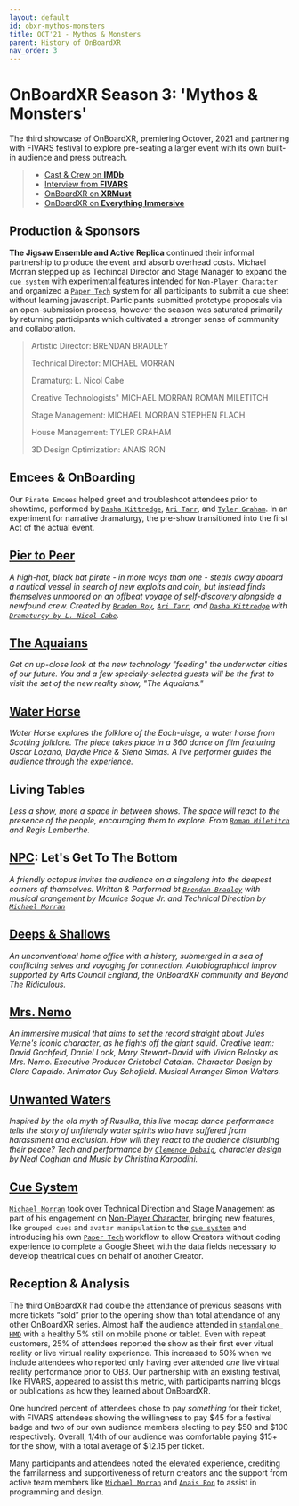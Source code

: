 ```yaml
---
layout: default
id: obxr-mythos-monsters
title: OCT'21 - Mythos & Monsters
parent: History of OnBoardXR
nav_order: 3
---
```


# OnBoardXR Season 3: 'Mythos & Monsters'
The third showcase of OnBoardXR, premiering Octover, 2021 and partnering with FIVARS festival to explore pre-seating a larger event with its own built-in audience and press outreach. 

> - [Cast & Crew on **IMDb**](https://www.imdb.com/title/tt15716876/?ref_=nm_flmg_act_8)
> - [Interview from **FIVARS**](https://fivars.net/spotlight/fivars-2021-spotlight-onboardxr-the-aquaians/)
> - [OnBoardXR on **XRMust**](https://www.xrmust.com/xrdatabase/all-experiences/onboardxr/)
> - [OnBoardXR on **Everything Immersive**](https://everythingimmersive.com/events/onboard)
> 
## Production & Sponsors
**The Jigsaw Ensemble and Active Replica** continued their informal partnership to produce the event and absorb overhead costs. Michael Morran stepped up as Techincal Director and Stage Manager to expand the [`cue system`](./cue-system.md) with experimental features intended for [`Non-Player Character`](./non-player-character.md) and organized a [`Paper Tech`](./cue-system.md/#paper-tech) system for all participants to submit a cue sheet without learning javascript. Participants submitted prototype proposals via an open-submission process, however the season was saturated primarily by returning participants which cultivated a stronger sense of community and collaboration.
> 
> Artistic Director:
> BRENDAN BRADLEY
> 
> Technical Director:
> MICHAEL MORRAN
>
> Dramaturg:
> L. Nicol Cabe
> 
> Creative Technologists"
> MICHAEL MORRAN
> ROMAN MILETITCH
>
> Stage Management:
> MICHAEL MORRAN
> STEPHEN FLACH
> 
> House Management:
> TYLER GRAHAM
> 
> 3D Design Optimization:
> ANAIS RON
> 

## Emcees & OnBoarding
Our `Pirate Emcees` helped greet and troubleshoot attendees prior to showtime, performed by [`Dasha Kittredge`](./dasha-kittredge.md), [`Ari Tarr`](./ari-tarr.md), and [`Tyler Graham`](./tyler-graham.md). In an experiment for narrative dramaturgy, the pre-show transitioned into the first Act of the actual event.

## [Pier to Peer](./pier-to-peer.md)
*A high-hat, black hat pirate - in more ways than one - steals away aboard a nautical vessel in search of new exploits and coin, but instead finds themselves unmoored on an offbeat voyage of self-discovery alongside a newfound crew. Created by [`Braden Roy`](), [`Ari Tarr`](), and [`Dasha Kittredge`]() with [`Dramaturgy by L. Nicol Cabe`]().*

## [The Aquaians](./rebecca-evans.md) 
*Get an up-close look at the new technology "feeding" the underwater cities of our future. You and a few specially-selected guests will be the first to visit the set of the new reality show, "The Aquaians."*

## [Water Horse](./koryn-wicks.md)
*Water Horse explores the folklore of the Each-uisge, a water horse from Scotting folklore. The piece takes place in a 360 dance on film featuring Oscar Lozano, Daydie Price & Siena Simas. A live performer guides the audience through the experience.*

## Living Tables
*Less a show, more a space in between shows. The space will react to the presence of the people, encouraging them to explore. From [`Roman Miletitch`]() and Regis Lemberthe.*

## [NPC](./non-player-character.md): Let's Get To The Bottom
*A friendly octopus invites the audience on a singalong into the deepest corners of themselves. Written & Performed bt [`Brendan Bradley`](./brendan-bradley.md) with musical arangement by Maurice Soque Jr. and Technical Direction by [`Michael Morran`](./michael-morran.md)*

## [Deeps & Shallows](./naomi-smyth.md)
*An unconventional home office with a history, submerged in a sea of conflicting selves and voyaging for connection. Autobiographical improv supported by Arts Council England, the OnBoardXR community and Beyond The Ridiculous.*

## [Mrs. Nemo](./mrs-nemo.md)
*An immersive musical that aims to set the record straight about Jules Verne's iconic character, as he fights off the giant squid. Creative team: David Gochfeld, Daniel Lock, Mary Stewart-David with Vivian Belosky as Mrs. Nemo. Executive Producer Cristobal Catalan. Character Design by Clara Capaldo. Animator Guy Schofield. Musical Arranger Simon Walters.*

## [Unwanted Waters](./unwired-dance.md)
*Inspired by the old myth of Rusulka, this live mocap dance performance tells the story of unfriendly water spirits who have suffered from harassment and exclusion. How will they react to the audience disturbing their peace? Tech and performance by [`Clemence Debaig`](./unwired-dance.md), character design by Neal Coghlan and Music by Christina Karpodini.*

## [Cue System](./cue-system.md)
[`Michael Morran`](./michael-morran.md) took over Technical Direction and Stage Management as part of his engagement on [Non-Player Character](./non-player-character.md), bringing new features, like `grouped cues` and `avatar manipulation` to the [`cue system`](./cue-system.md) and introducing his own [`Paper Tech`]() workflow to allow Creators without coding experience to complete a Google Sheet with the data fields necessary to develop theatrical cues on behalf of another Creator. 

## Reception & Analysis
The third OnBoardXR had double the attendance of previous seasons with more tickets “sold” prior to the opening show than total attendance of any other OnBoardXR series. Almost half the audience attended in [`standalone HMD`](./glossary-hmd.md) with a healthy 5% still on mobile phone or tablet. Even with repeat customers, 25% of attendees reported the show as their first ever vitual reality or live virtual reality experience. This increased to 50% when we include attendees who reported only having ever attended *one* live virtual reality performance prior to OB3. Our partnership with an existing festival, like FIVARS, appeared to assist this metric, with participants naming blogs or publications as how they learned about OnBoardXR. 

One hundred percent of attendees chose to pay *something* for their ticket, with FIVARS attendees showing the willingness to pay $45 for a festival badge and two of our own audience members electing to pay $50 and $100 respectively. Overall,  1/4th of our audience was comfortable paying $15+ for the show, with a total average of $12.15 per ticket. 

Many participants and attendees noted the elevated experience, crediting the familarness and supportiveness of return creators and the support from active team members like [`Michael Morran`](./michael-morran.md) and [`Anais Ron`](./active-replica.md) to assist in programming and design. 
